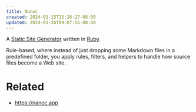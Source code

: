 ```yaml
---
title: Nanoc
created: 2024-01-15T15:26:17-08:00
updated: 2024-01-26T09:07:56-08:00
---
```


A [Static Site Generator](Static%20Site%20Generator.md) written in [Ruby](Ruby.md).

Rule-based, where instead of just dropping some Markdown files in a predefined folder, you apply rules, filters, and helpers to handle how source files become a Web site.

# Related

* https://nanoc.app

